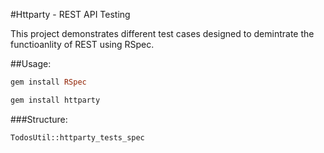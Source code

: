 #Httparty - REST API Testing

This project demonstrates different test cases designed to demintrate the functioanlity of REST using RSpec.

##Usage:
```ruby
gem install RSpec

gem install httparty
```

###Structure:

```TodosUtil::httparty_tests_spec```

